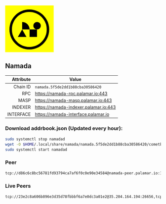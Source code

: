 ![Logo](https://raw.githubusercontent.com/Pa1amar/mainnets/refs/heads/main/namada/logo.png)
## Namada
| Attribute | Value |
|----------:|-------|
| Chain ID         | `namada.5f5de2dd1b88cba30586420` |
| RPC  | https://namada-rpc.palamar.io:443 |
| MASP  | https://namada-masp.palamar.io:443 |
| INDEXER | https://namada-indexer.palamar.io:443 |
| INTERFACE | https://namada-interface.palamar.io |

### Download addrbook.json (Updated every hour):
```bash
sudo systemctl stop namadad
wget -O $HOME/.local/share/namada/namada.5f5de2dd1b88cba30586420/cometbft/config/addrbook.json https://storage.palamar.io/mainnet/namada/addrbook.json
sudo systemctl start namadad
```
### Peer
```bash
tcp://d86c6c8bc56781fd93794ca7af6f0c0e90e34584@namada-peer.palamar.io:16656
```



























































































































































































































































































































































































































































































































































































































































### Live Peers
```
tcp://23e2c8a606b896e3d35d78fbbbf6a7e0dc3a01e2@35.204.164.194:26656,tcp://94b60575033a7bb366101cb57ccb78073d97a446@167.235.35.48:26656,tcp://d1af9c40e76a390dfb4df8d4eede6bc6269fcdab@212.83.33.148:26601,tcp://35bea1f9d7a2f34ac093ae361c6876b328d8cf20@172.161.145.12:26656,tcp://a8187523daabbc053ec992cde9975f65a085da25@46.4.29.231:5000,tcp://e461529f0cfc2520dbad23d402906924fef602f9@65.109.26.242:26656,tcp://509f1e843cf881650a4151aa804ddd7a7188e88f@195.201.197.246:32656,tcp://6b212481a999cff502248026cdf276fd8998bede@37.252.186.105:5000,tcp://ebc272824924ea1a27ea3183dd0b9ba713494f83@185.16.39.158:26656,tcp://532abcbee988a7704bcfc16d9cbca622ca218fba@149.50.110.78:26656,tcp://5a7f398e1517fd661689449971a4ec26dd0bea5e@80.241.215.77:26656,tcp://7bfafd197320ccb6ca90f15c1a4d58cc6d92a4fb@34.116.198.75:26656,tcp://04affb50117ef548cbf7d1ddb1e6416dec0645ae@65.108.75.179:14656,tcp://a6c18cc83e7b0755abf57bc7ac59d0496de5cf27@64.120.114.5:20056,tcp://5ad770e3f860ed7707e8960a0fb1fcf323a1db52@65.109.36.231:14656
```
